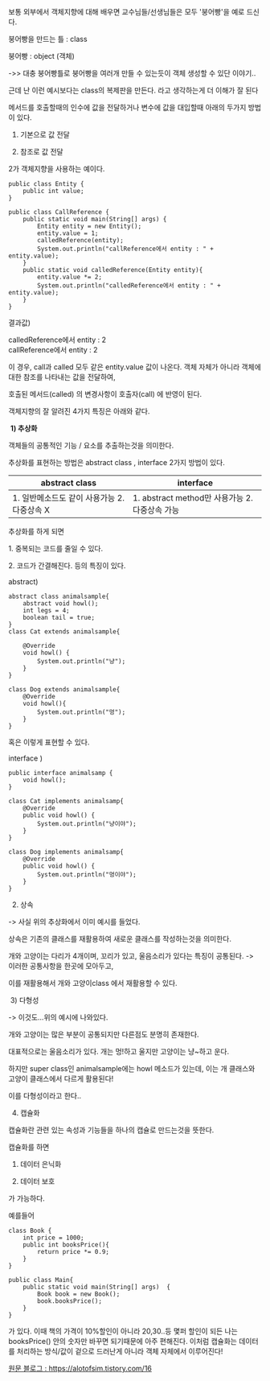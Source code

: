 

보통 외부에서 객체지향에 대해 배우면 교수님들/선생님들은 모두 '붕어빵'을 예로 드신다.

붕어빵을 만드는 틀 : class

붕어빵 : object (객체)

\->> 대충 붕어빵틀로 붕어빵을 여러개 만들 수 있는듯이 객체 생성할 수 있단 이야기..

근데 난 이런 예시보다는 class의 복제판을 만든다. 라고 생각하는게 더 이해가 잘 된다

메서드를 호출할때의 인수에 값을 전달하거나 변수에 값을 대입할때 아래의 두가지 방법이 있다.

1) 기본으로 값 전달

2) 참조로 값 전달

2가 객체지향을 사용하는 예이다.

```
public class Entity {
    public int value;
}
```

```
public class CallReference {
    public static void main(String[] args) {
        Entity entity = new Entity();
        entity.value = 1;
        calledReference(entity);
        System.out.println("callReference에서 entity : " + entity.value);
    }
    public static void calledReference(Entity entity){
        entity.value *= 2;
        System.out.println("calledReference에서 entity : " + entity.value);
    }
}
```

결과값) 

calledReference에서 entity : 2  
callReference에서 entity : 2 

이 경우, call과 called 모두 같은 entity.value 값이 나온다. 객체 자체가 아니라 객체에 대한 참조를 나타내는 값을 전달하여,

호출된 메서드(called) 의 변경사항이 호출자(call) 에 반영이 된다. 

객체지향의 잘 알려진 4가지 특징은 아래와 같다.

 **1) 추상화**

객체들의 공통적인 기능 / 요소를 추출하는것을 의미한다.

추상화를 표현하는 방법은 abstract class , interface 2가지 방법이 있다.

| abstract class | interface |
| --- | --- |
| 1\. 일반메소드도 같이 사용가능   2\. 다중상속 X | 1\. abstract method만 사용가능   2\. 다중상속 가능 |

추상화를 하게 되면

1\. 중복되는 코드를 줄일 수 있다.

2\. 코드가 간결해진다. 등의 특징이 있다. 

abstract) 

```
abstract class animalsample{
    abstract void howl();
    int legs = 4;
    boolean tail = true;
}
class Cat extends animalsample{

    @Override
    void howl() {
        System.out.println("냥");
    }
}

class Dog extends animalsample{
    @Override
    void howl(){
        System.out.println("멍");
    }
}
```

혹은 이렇게 표현할 수 있다.

interface )

```
public interface animalsamp {
    void howl();
}
```

```
class Cat implements animalsamp{
    @Override
    public void howl() {
        System.out.println("냥이야");
    }
}

class Dog implements animalsamp{
    @Override
    public void howl() {
        System.out.println("멍이야");
    }
}
```

2) 상속

\-> 사실 위의 추상화에서 이미 예시를 들었다.

상속은 기존의 클래스를 재활용하여 새로운 클래스를 작성하는것을 의미한다.

개와 고양이는 다리가 4개이며, 꼬리가 있고, 울음소리가 있다는 특징이 공통된다. -> 이러한 공통사항을 한곳에 모아두고, 

이를 재활용해서 개와 고양이class 에서 재활용할 수 있다.

 3) 다형성

\-> 이것도...위의 예시에 나와있다. 

개와 고양이는 많은 부분이 공통되지만 다른점도 분명히 존재한다.

대표적으로는 울음소리가 있다. 개는 멍!하고 울지만 고양이는 냥~하고 운다. 

하지만 super class인 animalsample에는 howl 메소드가 있는데, 이는 개 클래스와 고양이 클래스에서 다르게 활용된다!

이를 다형성이라고 한다..

4) 캡슐화

캡슐화란 관련 있는 속성과 기능들을 하나의 캡슐로 만드는것을 뜻한다.

캡슐화를 하면

1) 데이터 은닉화

2) 데이터 보호 

가 가능하다. 

예를들어 

```
class Book {
    int price = 1000;
    public int booksPrice(){
        return price *= 0.9;
    }
}
```

```
public class Main{
    public static void main(String[] args)  {
        Book book = new Book();
        book.booksPrice();
    }
}
```

가 있다. 이때 책의 가격이 10%할인이 아니라 20,30..등 몇퍼 할인이 되든 나는 booksPrice() 안의 숫자만 바꾸면 되기때문에 아주 편해진다. 이처럼 캡슐화는 데이터를 처리하는 방식/값이 겉으로 드러난게 아니라 객체 자체에서 이루어진다!

[원문 블로그 : https://alotofsim.tistory.com/16 ](https://alotofsim.tistory.com/16)